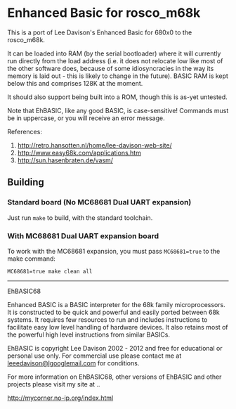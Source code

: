 # Enhanced Basic for rosco_m68k

This is a port of Lee Davison's Enhanced Basic for 680x0 to the rosco_m68k.

It can be loaded into RAM (by the serial bootloader) where it will currently run
directly from the load address (i.e. it does not relocate low like most of the 
other software does, because of some idiosyncracies in the way its memory is laid
out - this is likely to change in the future). BASIC RAM is kept below this and 
comprises 128K at the moment.

It should also support being built into a ROM, though this is as-yet untested.

Note that EhBASIC, like any good BASIC, is case-sensitive! Commands must be in
uppercase, or you will receive an error message.

References:

1. http://retro.hansotten.nl/home/lee-davison-web-site/
2. http://www.easy68k.com/applications.htm
3. http://sun.hasenbraten.de/vasm/

## Building

### Standard board (No MC68681 Dual UART expansion)

Just run `make` to build, with the standard toolchain.

### With MC68681 Dual UART expansion board

To work with the MC68681 expansion, you must pass `MC68681=true` to the make
command:

`MC68681=true make clean all`

------------------------------------------------------------------------

 EhBASIC68

 Enhanced BASIC is a BASIC interpreter for the 68k family microprocessors. It
 is constructed to be quick and powerful and easily ported between 68k systems.
 It requires few resources to run and includes instructions to facilitate easy
 low level handling of hardware devices. It also retains most of the powerful
 high level instructions from similar BASICs.

 EhBASIC is copyright Lee Davison 2002 - 2012 and free for educational or
 personal use only.
 For commercial use please contact me at leeedavison@lgooglemail.com for conditions.

 For more information on EhBASIC68, other versions of EhBASIC and other projects
 please visit my site at ..

  http://mycorner.no-ip.org/index.html
